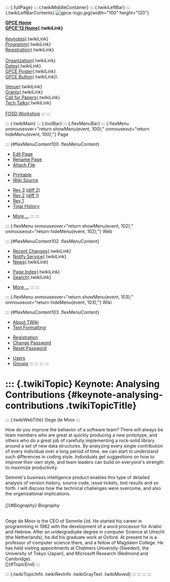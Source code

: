 ::: {.fullPage}
::: {.twikiMiddleContainer}
::: {.twikiLeftBar}
::: {.twikiLeftBarContents}
![gpce-logo.jpg](../pub/GPCE13/WebLeftBar/gpce-logo.jpg){width="100"
height="120"}

**[GPCE Home](http://program-transformation.org/Gpce)**\
**[GPCE\'13 Home](WebHome){.twikiLink}**\
\
[Keynotes](KeynoteSpeakers){.twikiLink}\
*[Programm](ConferenceProgram){.twikiLink}*\
[Registration](GpceRegistration){.twikiLink}\
\
[Organization](ConferenceOrganization){.twikiLink}\
[Dates](ImportantDates){.twikiLink}\
[GPCE Poster](Poster){.twikiLink}\
[GPCE Button](Banner){.twikiLink}\

[Venue](ConferenceVenue){.twikiLink}\
[Grants](Grants){.twikiLink}\
[Call for Papers](CallForPapers){.twikiLink}\
[Tech Talks](CallForTechTalks){.twikiLink}\
\
[FOSD Workshop](http://fosd.net/2013)
:::
:::

::: {.twikiMain}
::: {.toolBar}
::: {.flexMenuBar}
::: {.flexMenu onmouseover="return showMenu(event, 100);" onmouseout="return hideMenu(event, 100);"}
Page

::: {#flexMenuContent100 .flexMenuContent}
-   [Edit
    Page](http://www.program-transformation.org/edit/GPCE13/MoorInvitedTalk?t=1536828839)
-   [Rename
    Page](http://www.program-transformation.org/rename/GPCE13/MoorInvitedTalk)
-   [Attach
    File](http://www.program-transformation.org/attach/GPCE13/MoorInvitedTalk)

<!-- -->

-   [Printable](http://www.program-transformation.org/view/GPCE13/MoorInvitedTalk?skin=print.pattern)
-   [Wiki
    Source](http://www.program-transformation.org/view/GPCE13/MoorInvitedTalk?skin=text&raw=on&contenttype=text/plain)

<!-- -->

-   [Rev
    3](http://www.program-transformation.org/view/GPCE13/MoorInvitedTalk?rev=1.3)
    [(diff 2)](http://www.program-transformation.org/rdiff/GPCE13/MoorInvitedTalk?rev1=1.3&rev2=1.2)
-   [Rev
    2](http://www.program-transformation.org/view/GPCE13/MoorInvitedTalk?rev=1.2)
    [(diff 1)](http://www.program-transformation.org/rdiff/GPCE13/MoorInvitedTalk?rev1=1.2&rev2=1.1)
-   [Rev
    1](http://www.program-transformation.org/view/GPCE13/MoorInvitedTalk?rev=1.1)
-   [Total
    History](http://www.program-transformation.org/rdiff/GPCE13/MoorInvitedTalk)

<!-- -->

-   [More
    \...](http://www.program-transformation.org/oops/GPCE13/MoorInvitedTalk?template=oopsmore&param1=1.3&param2=1.3)
:::
:::

::: {.flexMenu onmouseover="return showMenu(event, 102);" onmouseout="return hideMenu(event, 102);"}
Web

::: {#flexMenuContent102 .flexMenuContent}
-   [Recent Changes](WebChanges){.twikiLink}
-   [Notify Service](WebNotify){.twikiLink}
-   [News](WebNews){.twikiLink}

<!-- -->

-   [Page Index](WebIndex){.twikiLink}
-   [Search](WebSearch){.twikiLink}

<!-- -->

-   [More
    \...](http://www.program-transformation.org/oops/GPCE13/MoorInvitedTalk?template=oopsmore&param1=1.3&param2=1.3)
:::
:::

::: {.flexMenu onmouseover="return showMenu(event, 103);" onmouseout="return hideMenu(event, 103);"}
Wiki

::: {#flexMenuContent103 .flexMenuContent}
-   [About
    TWiki](http://www.program-transformation.org/view/TWiki/WebHome)
-   [Text
    Formatting](http://www.program-transformation.org/view/TWiki/TextFormattingRules)

<!-- -->

-   [Registration](http://www.program-transformation.org/view/TWiki/TWikiRegistration)
-   [Change
    Password](http://www.program-transformation.org/view/TWiki/ChangePassword)
-   [Reset
    Password](http://www.program-transformation.org/view/TWiki/ResetPassword)

<!-- -->

-   [Users](http://www.program-transformation.org/view/Main/TWikiUsers)
-   [Groups](http://www.program-transformation.org/view/Main/TWikiGroups)
:::
:::
:::
:::

::: {.twikiTopic}
Keynote: Analysing Contributions {#keynote-analysing-contributions .twikiTopicTitle}
================================

::: {.twikiWebTitle}
Oege de Moor
:::

How do you improve the behavior of a software team? There will always be
team members who are great at quickly producing a new prototype, and
others who do a great job of carefully implementing a rock-solid library
around a set of new data structures. By analyzing every single
contribution of every individual over a long period of time, we can
start to understand such differences in coding style. Individuals get
suggestions on how to improve their own style, and team leaders can
build on everyone's strength to maximize productivity.

Semmle's business intelligence product enables this type of detailed
analysis of version history, source code, issue tickets, test results
and so forth. I will discuss how the technical challenges were overcome,
and also the organizational implications.

###### []{#Biography} Biography

Oege de Moor is the CEO of Semmle Ltd. He started his career in
programming in 1982 with the development of a word processor for Arabic
and Hebrew. After an undergraduate degree in computer Science at Utrecht
(the Netherlands), he did his graduate work at Oxford. At present he is
a professor of computer science there, and a fellow of Magdalen College.
He has held visiting appointments at Chalmers University (Sweden), the
University of Tokyo (Japan), and Microsoft Research (Redmond and
Cambridge).\
[]{#TopicEnd}
:::

::: {.twikiTopicInfo .twikiRevInfo .twikiGrayText .twikiMoved}
:::
:::
:::
:::
